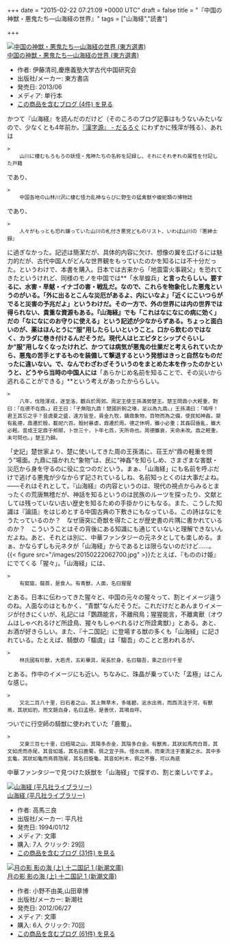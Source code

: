 
+++
date = "2015-02-22 07:21:09 +0000 UTC"
draft = false
title = "『中国の神獣・悪鬼たち―山海経の世界』"
tags = ["山海経","読書"]

+++
<div class="hatena-asin-detail"><a href="http://www.amazon.co.jp/exec/obidos/ASIN/4497213072/bestylesnet-22/"><img src="https://images-fe.ssl-images-amazon.com/images/I/51w1gXzNCBL._SL160_.jpg" class="hatena-asin-detail-image" alt="中国の神獣・悪鬼たち―山海経の世界 (東方選書)" title="中国の神獣・悪鬼たち―山海経の世界 (東方選書)"/></a><div class="hatena-asin-detail-info"><a href="http://www.amazon.co.jp/exec/obidos/ASIN/4497213072/bestylesnet-22/">中国の神獣・悪鬼たち―山海経の世界 (東方選書)</a><ul><li><span class="hatena-asin-detail-label">作者:</span> 伊藤清司,慶應義塾大学古代中国研究会</li><li><span class="hatena-asin-detail-label">出版社/メーカー:</span> 東方書店</li><li><span class="hatena-asin-detail-label">発売日:</span> 2013/06</li><li><span class="hatena-asin-detail-label">メディア:</span> 単行本</li><li><a href="http://d.hatena.ne.jp/asin/4497213072/bestylesnet-22" target="_blank">この商品を含むブログ (4件) を見る</a></li></ul></div><div class="hatena-asin-detail-foot"></div></div>かつて『山海経』を読んだのだけど（そのころのブログ記事はもうないみたいなので、少なくとも4年前か。<a href="https://blog.daruyanagi.jp/entry/2012/09/12/082631">『漢字源』 - だるろぐ</a> にわずかに残滓が残る）、あれは

    >
        山川に棲むもろもろの妖怪・鬼神たちの名称を記録し、それにそれぞれの属性を付記した戸籍

    
であり、

    >
        中国各地の山林川沢に棲む怪力乱神ならびに野生の猛禽獣や蝮蛇類の博物誌

    
であり、

    >
        人々がもっとも恐れ嫌っていた山川の札付き悪党どものリスト、いわば山川の『悪紳士録』

    
に過ぎなかった。記述は簡潔だが、具体的内容に欠け、想像の翼を広げるには魅力的だが、古代中国人がどんな世界観をもっていたのかを知るには不十分だった。というわけで、本書を購入。日本では古来から「地震雷火事親父」を恐れてきたというけれど、同様のモノを中国では**「水旱蝗兵」**と言ったらしい。要するに、水害・旱魃・イナゴの害・戦乱だ。なので、これらを物象化した悪鬼というのがいる。「外に出るとこんな災厄があるよ、内にいなよ」「近くにこいつらがでると災害の予兆だよ」というわけだ。その一方で、外の世界には内の世界では得られない、貴重な資源もある。『山海経』でも「これはなになにの病に効く」だの「なになにのお守りに使える」という記述が少なからずある。ちょっと面白いのが、薬はほんとうに“服”用したらしいということ。口から飲むのではなく、カラダに巻き付けるんだそうだ。現代人はヒエピタとシップぐらいしか“服”用しなくなったけれど、かつては病気が悪鬼の仕業だと考えられていたから、悪鬼の苦手とするものを装備して撃退するという発想はきっと自然なものだったに違いない。で、なんでわざわざそういうのをまとめた本を作ったのかというと、どうやら当時の中国人には**「あらかじめ名前を知ることで、その災いから逃れることができる」**という考えがあったかららしい。

    >
        八年，伐陸渾戎，遂至洛，觀兵於周郊。周定王使王孫滿勞楚王。楚王問鼎小大輕重，對曰：「在德不在鼎。」莊王曰：「子無阻九鼎！楚國折鉤之喙，足以為九鼎。」王孫滿曰：「嗚呼！君王其忘之乎？昔虞夏之盛，遠方皆至，貢金九牧，鑄鼎象物，百物而為之備，使民知神姦。桀有亂德，鼎遷於殷，載祀六百。殷紂暴虐，鼎遷於周。德之休明，雖小必重；其姦回昏亂，雖大必輕。昔成王定鼎于郟鄏，卜世三十，卜年七百，天所命也。周德雖衰，天命未改。鼎之輕重，未可問也。」楚王乃歸。

    
「史記」楚世家より、楚に使いしてきた周の王孫満に、荘王が“鼎の軽重を問う”場面。九鼎に描かれた“象物”は、民に“神姦”を知らしめ、さまざまな害獣・災厄から身を守るのに役に立つのだという。まぁ、「山海経」にも名前を呼ぶだけで逃げる悪鬼が少なからず記されているしね、名前知っとくのは大事だよね。――それはそれとして。『山海経』の内容というのは、現代の視点からみるとまったくの荒唐無稽だが、神話を知るというのは民族のルーツを探ったり、文献としては残っていない古い歴史を知るための手掛かりにもなる。また、こうした知識は『論語』をはじめとする中国古典の下敷きにもなっている。この詩はなにをうたっているのか？　なぜ唐突に奇獣を得たことが歴史書の片隅に書かれているのか？　こういうことはその背後にある知識にも通じていないと理解できないんだよね。あと、それとは別に、中華ファンタジーの元ネタとしても楽しめる。まぁ、かならずしも元ネタが「山海経」からであるとは限らないのだけど……。{{< figure src="/images/20150222062700.jpg"  >}}たとえば、『もののけ姫』にでてくる「猩々」。「山海経」には、

    >
        有窫窳，龍首，是食人。有青獸，人面，名曰猩猩

    
とある。日本に伝わってきた猩々と、中国の元々の猩々って、割とイメージ違うのね。人面なのはともかく、“青獣”なんだそうだ。これだけだとあんまりイメージが付きにくいが、礼記には「鸚鵡能言，不離飛鳥；猩猩能言，不離禽獸（オウムはしゃべれるけど所詮鳥、猩々もしゃべれるけど所詮禽獣）」とある。あと、お酒が好きらしい。また、『十二国記』に登場する獣の多くも「山海経」に記されている。たとえば、騎獣の「騶虞」は「騶吾」のことと思われるが、

    >
        林氏國有珍獸，大若虎，五彩畢具，尾長於身，名曰騶吾，乘之日行千里

    
とある。作中のイメージにも近い。ちなみに、珠晶が乗っていた「孟極」はこんな感じ。

    >
        又北二百八十里，曰石者之山，其上無草木，多瑤碧。泚水出焉，而西流注于河，有獸焉，其狀如豹，而文題白身，名曰孟極，是善伏，其鳴自呼。

    
ついでに行空師の騎獣に使われていた「鹿蜀」。

    >
        又東三百七十里，曰杻陽之山，其陽多赤金，其陰多白金。有獸焉，其狀如馬而白首，其文如虎而赤尾，其音如謠，其名曰鹿蜀，佩之宜子孫。怪水出焉，而東流注于憲翼之水。其中多玄龜，其狀如龜而鳥首虺尾，其名曰旋龜，其音如判木，佩之不聾，可以為底

    
中華ファンタジーで見つけた妖獣を「山海経」で探すの、割と楽しいですよ。<div class="hatena-asin-detail"><a href="http://www.amazon.co.jp/exec/obidos/ASIN/4582760341/bestylesnet-22/"><img src="https://images-fe.ssl-images-amazon.com/images/I/51PBFB6GF8L._SL160_.jpg" class="hatena-asin-detail-image" alt="山海経 (平凡社ライブラリー)" title="山海経 (平凡社ライブラリー)"/></a><div class="hatena-asin-detail-info"><a href="http://www.amazon.co.jp/exec/obidos/ASIN/4582760341/bestylesnet-22/">山海経 (平凡社ライブラリー)</a><ul><li><span class="hatena-asin-detail-label">作者:</span> 高馬三良</li><li><span class="hatena-asin-detail-label">出版社/メーカー:</span> 平凡社</li><li><span class="hatena-asin-detail-label">発売日:</span> 1994/01/12</li><li><span class="hatena-asin-detail-label">メディア:</span> 文庫</li><li><span class="hatena-asin-detail-label">購入</span>: 7人 <span class="hatena-asin-detail-label">クリック</span>: 29回</li><li><a href="http://d.hatena.ne.jp/asin/4582760341/bestylesnet-22" target="_blank">この商品を含むブログ (31件) を見る</a></li></ul></div><div class="hatena-asin-detail-foot"></div></div><div class="hatena-asin-detail"><a href="http://www.amazon.co.jp/exec/obidos/ASIN/4101240523/bestylesnet-22/"><img src="https://images-fe.ssl-images-amazon.com/images/I/51O0IDeE7qL._SL160_.jpg" class="hatena-asin-detail-image" alt="月の影  影の海 (上) 十二国記 1 (新潮文庫)" title="月の影  影の海 (上) 十二国記 1 (新潮文庫)"/></a><div class="hatena-asin-detail-info"><a href="http://www.amazon.co.jp/exec/obidos/ASIN/4101240523/bestylesnet-22/">月の影  影の海 (上) 十二国記 1 (新潮文庫)</a><ul><li><span class="hatena-asin-detail-label">作者:</span> 小野不由美,山田章博</li><li><span class="hatena-asin-detail-label">出版社/メーカー:</span> 新潮社</li><li><span class="hatena-asin-detail-label">発売日:</span> 2012/06/27</li><li><span class="hatena-asin-detail-label">メディア:</span> 文庫</li><li><span class="hatena-asin-detail-label">購入</span>: 6人 <span class="hatena-asin-detail-label">クリック</span>: 70回</li><li><a href="http://d.hatena.ne.jp/asin/4101240523/bestylesnet-22" target="_blank">この商品を含むブログ (61件) を見る</a></li></ul></div><div class="hatena-asin-detail-foot"></div></div>


